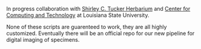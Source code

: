 In progress collaboration with [Shirley C. Tucker Herbarium](http://www.herbarium.lsu.edu/) and [Center for Computing and Technology](https://www.cct.lsu.edu/) at Louisiana State University. 

None of these scripts are guarenteed to work, they are all highly customized. Eventually there will be an official repo for our new pipeline for digital imaging of specimens. 


